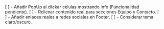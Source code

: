 [ ] - Añadir PopUp al clickar celulas mostrando info (Funcionalidad pendiente).
[ ] - Rellenar contenido real para secciones Equipo y Contacto.
[ ] - Añadir enlaces reales a redes sociales en Footer.
[ ] - Considerar tema claro/oscuro.

